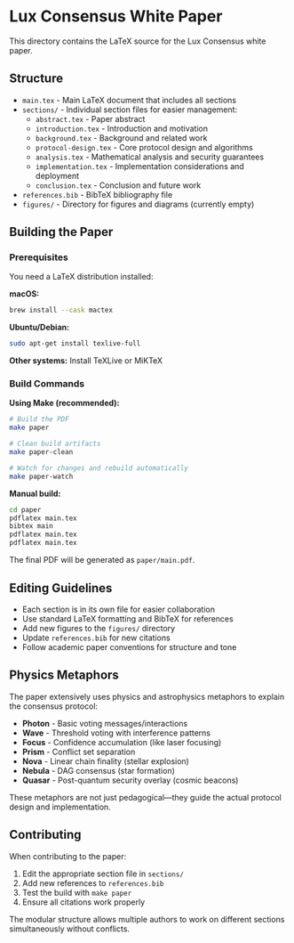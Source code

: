 # Lux Consensus White Paper

This directory contains the LaTeX source for the Lux Consensus white paper.

## Structure

- `main.tex` - Main LaTeX document that includes all sections
- `sections/` - Individual section files for easier management:
  - `abstract.tex` - Paper abstract
  - `introduction.tex` - Introduction and motivation
  - `background.tex` - Background and related work
  - `protocol-design.tex` - Core protocol design and algorithms
  - `analysis.tex` - Mathematical analysis and security guarantees
  - `implementation.tex` - Implementation considerations and deployment
  - `conclusion.tex` - Conclusion and future work
- `references.bib` - BibTeX bibliography file
- `figures/` - Directory for figures and diagrams (currently empty)

## Building the Paper

### Prerequisites

You need a LaTeX distribution installed:

**macOS:**
```bash
brew install --cask mactex
```

**Ubuntu/Debian:**
```bash
sudo apt-get install texlive-full
```

**Other systems:** Install TeXLive or MiKTeX

### Build Commands

**Using Make (recommended):**
```bash
# Build the PDF
make paper

# Clean build artifacts
make paper-clean

# Watch for changes and rebuild automatically
make paper-watch
```

**Manual build:**
```bash
cd paper
pdflatex main.tex
bibtex main
pdflatex main.tex
pdflatex main.tex
```

The final PDF will be generated as `paper/main.pdf`.

## Editing Guidelines

- Each section is in its own file for easier collaboration
- Use standard LaTeX formatting and BibTeX for references
- Add new figures to the `figures/` directory
- Update `references.bib` for new citations
- Follow academic paper conventions for structure and tone

## Physics Metaphors

The paper extensively uses physics and astrophysics metaphors to explain the consensus protocol:

- **Photon** - Basic voting messages/interactions
- **Wave** - Threshold voting with interference patterns  
- **Focus** - Confidence accumulation (like laser focusing)
- **Prism** - Conflict set separation
- **Nova** - Linear chain finality (stellar explosion)
- **Nebula** - DAG consensus (star formation)
- **Quasar** - Post-quantum security overlay (cosmic beacons)

These metaphors are not just pedagogical—they guide the actual protocol design and implementation.

## Contributing

When contributing to the paper:

1. Edit the appropriate section file in `sections/`
2. Add new references to `references.bib`
3. Test the build with `make paper`
4. Ensure all citations work properly

The modular structure allows multiple authors to work on different sections simultaneously without conflicts.
